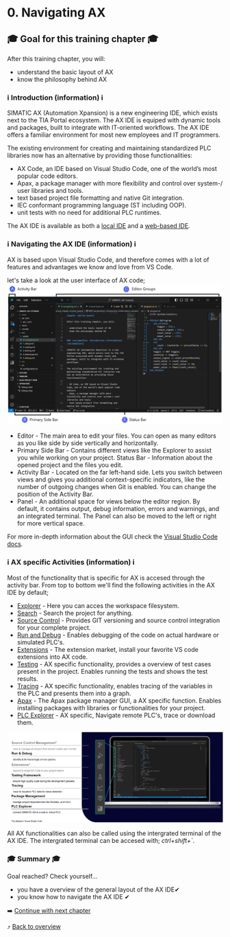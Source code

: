 # 0. Navigating AX

## :mortar_board: Goal for this training chapter :mortar_board:

After this training chapter, you will:

- understand the basic layout of AX
- know the philosophy behind AX


### :information_source: Introduction (information) :information_source:

SIMATIC AX (Automation Xpansion) is a new engineering IDE, which exists next to the TIA Portal ecosystem. The AX IDE is equiped with dynamic tools and packages, built to integrate with IT-oriented workflows. The AX IDE offers a familiar environment for most new employees and IT programmers.

The existing environment for creating and maintaining standardized PLC libraries now has an alternative by providing those functionalities:

- AX Code, an IDE based on Visual Studio Code, one of the world’s most popular code editors.
- Apax, a package manager with more flexibility and control over system-/ user libraries and tools.
- text based project file formatting and native Git integration.
- IEC conformant programming language (ST including OOP).
- unit tests with no need for additional PLC runtimes.

The AX IDE is available as both a [local IDE](https://console.simatic-ax.siemens.io/downloads) and a [web-based IDE](https://console.simatic-ax.siemens.io/workspaces).

### :information_source: Navigating the AX IDE (information) :information_source:

AX is based upon Visual Studio Code, and therefore comes with a lot of features and advantages we know and love from VS Code.

let's take a look at the user interface of AX code;
![drawing](./assets/gui.png)

- Editor - The main area to edit your files. You can open as many editors as you like side by side vertically and horizontally.
- Primary Side Bar - Contains different views like the Explorer to assist you while working on your project.
Status Bar - Information about the opened project and the files you edit.
- Activity Bar - Located on the far left-hand side. Lets you switch between views and gives you additional context-specific indicators, like the number of outgoing changes when Git is enabled. You can change the position of the Activity Bar. 
- Panel - An additional space for views below the editor region. By default, it contains output, debug information, errors and warnings, and an integrated terminal. The Panel can also be moved to the left or right for more vertical space.

For more in-depth information about the GUI check the [Visual Studio Code docs](https://code.visualstudio.com/docs/getstarted/userinterface).


### :information_source: AX specific Activities (information) :information_source:

Most of the functionality that is specific for AX is accesed through the activity bar. From top to bottom we'll find the following activities in the AX IDE by default;
- [Explorer](https://code.visualstudio.com/docs/getstarted/userinterface) - Here you can acces the workspace filesystem.
- [Search](https://code.visualstudio.com/docs/getstarted/userinterface) - Search the project for anything.
- [Source Control](https://code.visualstudio.com/docs/sourcecontrol/overview) - Provides GIT versioning and source control integration for your complete project. 
- [Run and Debug](https://console.simatic-ax.siemens.io/docs/plc-debugging) - Enables debugging of the code on actual hardware or simulated PLC's.
- [Extensions](https://code.visualstudio.com/docs/editor/extension-marketplace) - The extension market, install your favorite VS code extensions into AX code.
- [Testing](https://console.simatic-ax.siemens.io/docs/axunitst) - AX specific functionality, provides a overview of test cases present in the project. Enables running the tests and shows the test results.
- [Tracing](https://console.simatic-ax.siemens.io/docs/tracing) - AX specific functionality, enables tracing of the variables in the PLC and presents them into a graph.
- [Apax](https://console.simatic-ax.siemens.io/docs/apax) - The Apax package manager GUI, a AX specific function. Enables installing packages with libraries or functionalities for your project.
- [PLC Explorer](https://console.simatic-ax.siemens.io/docs/axcode/plc-explorer#plc-explorer) - AX specific, Navigate remote PLC's, trace or download them. 


![drawing](./assets/actionpanel.png)

All AX functionalities can also be called using the intergrated terminal of the AX IDE. The intergrated terminal can be accesed with; *ctrl+shift+`*. 

### :mortar_board: Summary :mortar_board:

Goal reached? Check yourself...

- you have a overview of the general layout of the AX IDE✔
- you know how to navigate the AX IDE ✔

:arrow_right: [Continue with next chapter](./1-setup.md)

:arrow_heading_up: [Back to overview](./../README.md)
